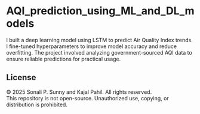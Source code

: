 # AQI_prediction_using_ML_and_DL_models
I built a deep learning model using LSTM to predict Air Quality Index trends. I fine-tuned hyperparameters to improve model accuracy and reduce overfitting. The project involved analyzing government-sourced AQI data to ensure reliable predictions for practical usage.




## License

© 2025 Sonali P. Sunny and Kajal Pahil. All rights reserved.  
This repository is not open-source. Unauthorized use, copying, or distribution is prohibited.
